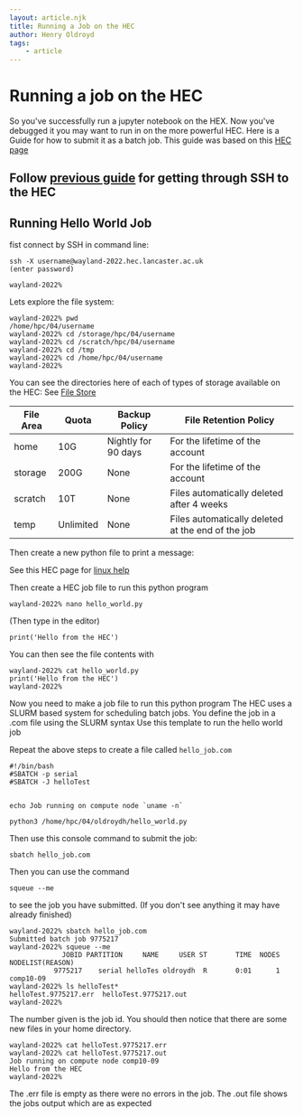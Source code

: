 ```yaml
---
layout: article.njk
title: Running a Job on the HEC
author: Henry Oldroyd
tags:
    - article
---
```


# Running a job on the HEC
So you've successfully run a jupyter notebook on the HEX. 
Now you've debugged it you may want to run in on the more powerful HEC. Here is a Guide for how to submit it as a batch job.
This guide was based on this [HEC page](https://lancaster-hec.readthedocs.io/en/latest/submit.html)


## Follow [previous guide](/pages/articles/accessing-the-HEC/) for getting through SSH to the HEC

## Running Hello World Job

fist connect by SSH in command line:

```
ssh -X username@wayland-2022.hec.lancaster.ac.uk
(enter password)

wayland-2022%
```

Lets explore the file system:

```
wayland-2022% pwd
/home/hpc/04/username
wayland-2022% cd /storage/hpc/04/username
wayland-2022% cd /scratch/hpc/04/username
wayland-2022% cd /tmp
wayland-2022% cd /home/hpc/04/username
wayland-2022%
```

You can see the directories here of each of types of storage available on the HEC: See [File Store](https://lancaster-hec.readthedocs.io/en/latest/filestore.html)

| File Area | Quota     | Backup Policy              | File Retention Policy                                     |
|-----------|-----------|----------------------------|-----------------------------------------------------------|
| home      | 10G       | Nightly for 90 days        | For the lifetime of the account                           |
| storage   | 200G      | None                       | For the lifetime of the account                           |
| scratch   | 10T       | None                       | Files automatically deleted after 4 weeks                 |
| temp      | Unlimited | None                       | Files automatically deleted at the end of the job         |


Then create a new python file to print a message:

See this HEC page for [linux help](https://lancaster-hec.readthedocs.io/en/latest/linux.html)

Then create a HEC job file to run this python program 

```
wayland-2022% nano hello_world.py
```
(Then type in the editor)
```
print('Hello from the HEC')
```
You can then see the file contents with
```
wayland-2022% cat hello_world.py
print('Hello from the HEC')
wayland-2022%
```

Now you need to make a job file to run this python program
The HEC uses a SLURM based system for scheduling batch jobs. 
You define the job in a .com file using the SLURM syntax
Use this template to run the hello world job

Repeat the above steps to create a file called ```hello_job.com```


```
#!/bin/bash 
#SBATCH -p serial
#SBATCH -J helloTest


echo Job running on compute node `uname -n`

python3 /home/hpc/04/oldroydh/hello_world.py
```

Then use this console command to submit the job:

```
sbatch hello_job.com
```

Then you can use the command 

```
squeue --me
```
to see the job you have submitted. (If you don't see anything it may have already finished)

```
wayland-2022% sbatch hello_job.com
Submitted batch job 9775217
wayland-2022% squeue --me
             JOBID PARTITION     NAME     USER ST       TIME  NODES NODELIST(REASON)
           9775217    serial helloTes oldroydh  R       0:01      1 comp10-09
wayland-2022% ls helloTest*
helloTest.9775217.err  helloTest.9775217.out
wayland-2022%
```

The number given is the job id. You should then notice that there are some new files in your home directory.

```
wayland-2022% cat helloTest.9775217.err
wayland-2022% cat helloTest.9775217.out
Job running on compute node comp10-09
Hello from the HEC
wayland-2022%
```

The .err file is empty as there were no errors in the job. The .out file shows the jobs output which are as expected

